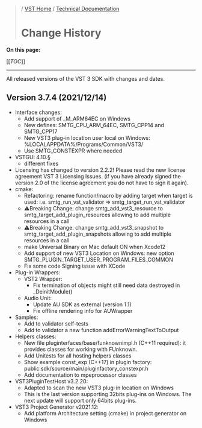 >/ [VST Home](/Index.md) / [Technical Documentation](../Index.md)
>
># Change History

**On this page:**

[[_TOC_]]

---

All released versions of the VST 3 SDK with changes and dates.

## Version 3.7.4 (2021/12/14)

- Interface changes:
    - Add support of _M_ARM64EC on Windows
    - New defines: SMTG_CPU_ARM_64EC, SMTG_CPP14 and SMTG_CPP17
    - New VST3 plug-in location user local on Windows: %LOCALAPPDATA%/Programs/Common/VST3/
    - Use SMTG_CONSTEXPR where needed
- VSTGUI 4.10.§
    - different fixes
- Licensing has changed to version 2.2.2! Please read the new license agreement VST 3 Licensing Issues. (if you have already signed the version 2.0 of the license agreement you do not have to sign it again).
- cmake:
    - Refactoring: rename function/macro by adding target when target   is used: i.e. smtg_run_vst_validator =>   smtg_target_run_vst_validator
    - ⚠️Breaking Change: change smtg_add_vst3_resource to   smtg_target_add_plugin_resources allowing to add multiple     resources in a call
    - ⚠️Breaking Change: change smtg_add_vst3_snapshot to   smtg_target_add_plugin_snapshots allowing to add multiple     resources in a call
    - make Universal Binary on Mac default ON when Xcode12
    - Add support of new VST3 Location on Windows: new option SMTG_PLUGIN_TARGET_USER_PROGRAM_FILES_COMMON
    - Fix some code Signing issue with XCode
- Plug-in Wrappers:
    - VST2 Wrapper:
        - Fix termination of objects might still need data destroyed in _DeinitModule()
    - Audio Unit:
        - Update AU SDK as external (version 1.1)
        - Fix offline rendering info for AUWrapper
- Samples:
    - Add to validator self-tests
    - Add to validator a new function addErrorWarningTextToOutput
- Helpers classes:
    - New file pluginterfaces/base/funknownimpl.h (C++11 required): it provides classes for working with FUnknown.
    - Add Unitests for all hosting helpers classes
    - Show example const_exp (C++17) in plugin factory: public.sdk/source/main/pluginfactory_constexpr.h
    - Add documentation to mpeprocessor classes
- VST3PluginTestHost v3.2.20:
    - Adapted to scan the new VST3 plug-in location on Windows
    - This is the last version supporting 32bits plug-ins on Windows. The next update will support only 64bits plug-ins.
- VST3 Project Generator v2021.12:
    - Add platform Architecture setting (cmake) in project generator on Windows